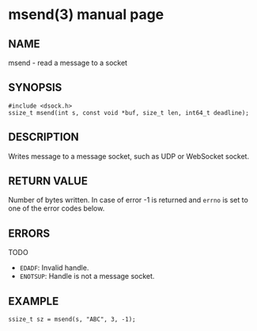 # msend(3) manual page

## NAME

msend - read a message to a socket

## SYNOPSIS

```
#include <dsock.h>
ssize_t msend(int s, const void *buf, size_t len, int64_t deadline);
```

## DESCRIPTION

Writes message to a message socket, such as UDP or WebSocket socket.

## RETURN VALUE

Number of bytes written. In case of error -1 is returned and `errno` is set to one of the error codes below.

## ERRORS

TODO

* `EDADF`: Invalid handle.
* `ENOTSUP`: Handle is not a message socket.

## EXAMPLE

```
ssize_t sz = msend(s, "ABC", 3, -1);
```

